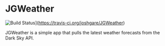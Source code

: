 # JGWeather

![Build Status](https://travis-ci.org/joshgare/JGWeather.svg?branch=master)](https://travis-ci.org/joshgare/JGWeather)

JGWeather is a simple app that pulls the latest weather forecasts from the Dark Sky API.
